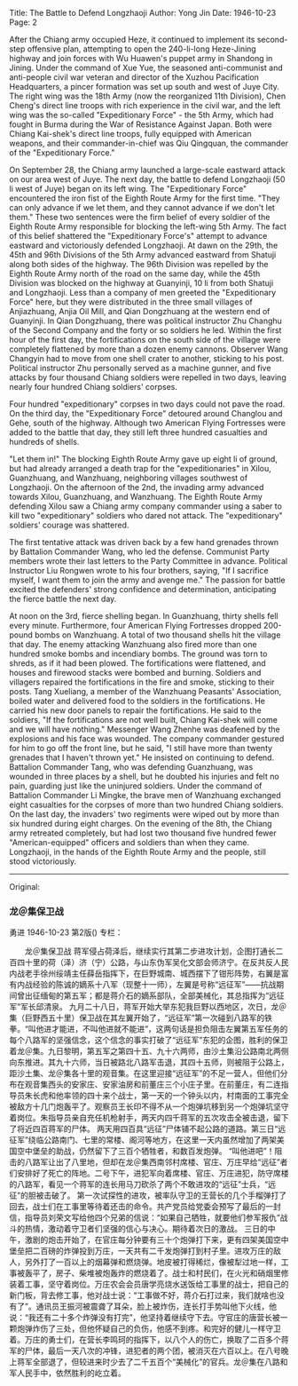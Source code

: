 Title: The Battle to Defend Longzhaoji
Author: Yong Jin
Date: 1946-10-23
Page: 2

After the Chiang army occupied Heze, it continued to implement its second-step offensive plan, attempting to open the 240-li-long Heze-Jining highway and join forces with Wu Huawen's puppet army in Shandong in Jining. Under the command of Xue Yue, the seasoned anti-communist and anti-people civil war veteran and director of the Xuzhou Pacification Headquarters, a pincer formation was set up south and west of Juye City. The right wing was the 18th Army (now the reorganized 11th Division), Chen Cheng's direct line troops with rich experience in the civil war, and the left wing was the so-called "Expeditionary Force" - the 5th Army, which had fought in Burma during the War of Resistance Against Japan. Both were Chiang Kai-shek's direct line troops, fully equipped with American weapons, and their commander-in-chief was Qiu Qingquan, the commander of the "Expeditionary Force."

On September 28, the Chiang army launched a large-scale eastward attack on our area west of Juye. The next day, the battle to defend Longzhaoji (50 li west of Juye) began on its left wing. The "Expeditionary Force" encountered the iron fist of the Eighth Route Army for the first time. "They can only advance if we let them, and they cannot advance if we don't let them." These two sentences were the firm belief of every soldier of the Eighth Route Army responsible for blocking the left-wing 5th Army. The fact of this belief shattered the "Expeditionary Force's" attempt to advance eastward and victoriously defended Longzhaoji. At dawn on the 29th, the 45th and 96th Divisions of the 5th Army advanced eastward from Shatuji along both sides of the highway. The 96th Division was repelled by the Eighth Route Army north of the road on the same day, while the 45th Division was blocked on the highway at Guanyinji, 10 li from both Shatuji and Longzhaoji. Less than a company of men greeted the "Expeditionary Force" here, but they were distributed in the three small villages of Anjiazhuang, Anjia Oil Mill, and Qian Dongzhuang at the western end of Guanyinji. In Qian Dongzhuang, there was political instructor Zhu Changhu of the Second Company and the forty or so soldiers he led. Within the first hour of the first day, the fortifications on the south side of the village were completely flattened by more than a dozen enemy cannons. Observer Wang Changyin had to move from one shell crater to another, sticking to his post. Political instructor Zhu personally served as a machine gunner, and five attacks by four thousand Chiang soldiers were repelled in two days, leaving nearly four hundred Chiang soldiers' corpses.

Four hundred "expeditionary" corpses in two days could not pave the road. On the third day, the "Expeditionary Force" detoured around Changlou and Gehe, south of the highway. Although two American Flying Fortresses were added to the battle that day, they still left three hundred casualties and hundreds of shells.

"Let them in!" The blocking Eighth Route Army gave up eight li of ground, but had already arranged a death trap for the "expeditionaries" in Xilou, Guanzhuang, and Wanzhuang, neighboring villages southwest of Longzhaoji. On the afternoon of the 2nd, the invading army advanced towards Xilou, Guanzhuang, and Wanzhuang. The Eighth Route Army defending Xilou saw a Chiang army company commander using a saber to kill two "expeditionary" soldiers who dared not attack. The "expeditionary" soldiers' courage was shattered.

The first tentative attack was driven back by a few hand grenades thrown by Battalion Commander Wang, who led the defense. Communist Party members wrote their last letters to the Party Committee in advance. Political Instructor Liu Rongwen wrote to his four brothers, saying, "If I sacrifice myself, I want them to join the army and avenge me." The passion for battle excited the defenders' strong confidence and determination, anticipating the fierce battle the next day.

At noon on the 3rd, fierce shelling began. In Guanzhuang, thirty shells fell every minute. Furthermore, four American Flying Fortresses dropped 200-pound bombs on Wanzhuang. A total of two thousand shells hit the village that day. The enemy attacking Wanzhuang also fired more than one hundred smoke bombs and incendiary bombs. The ground was torn to shreds, as if it had been plowed. The fortifications were flattened, and houses and firewood stacks were bombed and burning. Soldiers and villagers repaired the fortifications in the fire and smoke, sticking to their posts. Tang Xueliang, a member of the Wanzhuang Peasants' Association, boiled water and delivered food to the soldiers in the fortifications. He carried his new door panels to repair the fortifications. He said to the soldiers, "If the fortifications are not well built, Chiang Kai-shek will come and we will have nothing." Messenger Wang Zhenhe was deafened by the explosions and his face was wounded. The company commander gestured for him to go off the front line, but he said, "I still have more than twenty grenades that I haven't thrown yet." He insisted on continuing to defend. Battalion Commander Tang, who was defending Guanzhuang, was wounded in three places by a shell, but he doubted his injuries and felt no pain, guarding just like the uninjured soldiers. Under the command of Battalion Commander Li Mingke, the brave men of Wanzhuang exchanged eight casualties for the corpses of more than two hundred Chiang soldiers. On the last day, the invaders' two regiments were wiped out by more than six hundred during eight charges. On the evening of the 8th, the Chiang army retreated completely, but had lost two thousand five hundred fewer "American-equipped" officers and soldiers than when they came. Longzhaoji, in the hands of the Eighth Route Army and the people, still stood victoriously.



<hr /> 

Original: 


### 龙＠集保卫战
勇进
1946-10-23
第2版()
专栏：

　　龙＠集保卫战
    蒋军侵占荷泽后，继续实行其第二步进攻计划，企图打通长二百四十里的荷（泽）济（宁）公路，与山东伪军吴化文部会师济宁。在反共反人民内战老手徐州绥靖主任薛岳指挥下，在巨野城南、城西摆下了钳形阵势，右翼是富有内战经验的陈诚的嫡系十八军（现整十一师），左翼是号称“远征军”——抗战期间曾出征缅甸的第五军；都是蒋介石的嫡系部队，全部美械化，其总指挥为“远征军”军长邱清泉。
    九月二十八日，蒋军开始大举东犯我巨野以西地区，次日，龙＠集（巨野西五十里）保卫战在其左翼开始了，“远征军”第一次碰到八路军的铁拳。“叫他进才能进，不叫他进就不能进”，这两句话是担负阻击左翼第五军任务的每个八路军的坚强信念，这个信念的事实打破了“远征军”东犯的企图，胜利的保卫着龙＠集。九日黎明，第五军之第四十五、九十六两师，由沙土集沿公路南北两侧向东推进。其九十六师，当日被路北八路军击退，其四十五师，则被阻于公路上，距沙土集、龙＠集各十里的观音集。在这里迎接“远征军”的不足一营人，但他们分布在观音集西头的安家庄、安家油房和前董庄三个小庄子里。在前董庄，有二连指导员朱长虎和他率领的四十来个战士，第一天的一个钟头以内，村南面的工事完全被敌方十几门炮轰平了。观察员王长印不得不从一个炮弹坑移到另一个炮弹坑坚守着岗位。朱指导员亲自充任机枪射手，两天内四千蒋军的五次攻击全被击退，留下了将近四百蒋军的尸体。
    两天用四百具“远征”尸体铺不起公路的道路。第三日“远征军”绕临公路南门、七里的常楼、阁河等地方，在这里一天内虽然增加了两架美国空中堡垒的助战，仍然留下了三百个牺牲者，和数百发炮弹。
    “叫他进吧”！阻击的八路军让出了八里地，但却在龙＠集西南邻村席楼、官庄、万庄早给“远征”者们安排好了死亡的阵地。二号下午，进犯军向着席楼、官庄、万庄进犯，防守席楼的八路军，看见一个蒋军的连长用马刀砍杀了两个不敢进攻的“远征”士兵，“远征”的胆被击破了。
    第一次试探性的进攻，被率队守卫的王营长的几个手榴弹打了回去，战士们在工事里等待着还击的命令。共产党员给党委会预写了最后的一封信，指导员刘荣文写给他四个兄弟的信说：“如果自己牺牲，就要他们参军报仇”战斗的热情，激动着守卫者们坚强的信心与决心。期待着次日的激战。
    三日的中午，激剧的炮击开始了，在官庄每分钟要有三十个炮弹打下来，更有四架美国空中堡垒把二百磅的炸弹投到万庄，一天共有二千发炮弹打到村子里。进攻万庄的敌人，另外打了一百以上的烟幕弹和燃烧弹。地皮被打得稀烂，像被犁过地一样，工事被轰平了，房子、柴堆被炮轰炸的燃烧着了。战士和村民们，在火光和硝烟里修装着工事，坚守着岗位。万庄农会会员唐学亮烧水送饭给工事里的战士，把自己的新门板，背去修工事，他对战士说：“工事做不好，蒋介石打过来，我们就啥也没有了”。通讯员王振河被震聋了耳朵，脸上被炸伤，连长打手势叫他下火线，他说：“我还有二十多个炸弹没有打完”，他坚持着继续守下去。守官庄的唐营长被一颗炮弹炸伤了三处，但他怀疑自己的负伤，他感不到疼。和完好的健儿一样守卫着。万庄的勇士们，在营长李鸣珂的指挥下，以八个人的伤亡，换取了二百多个蒋军的尸体，最后一天八次的冲锋，进犯者的两个团，被消灭在六百以上。在八号晚上蒋军全部退了，但较进来时少去了二千五百个“美械化”的官兵。龙＠集在八路和军人民手中，依然胜利的屹立着。
